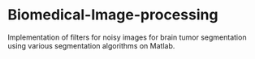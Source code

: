 # Biomedical-Image-processing
Implementation of filters for noisy images for brain tumor segmentation using various segmentation algorithms on Matlab.
